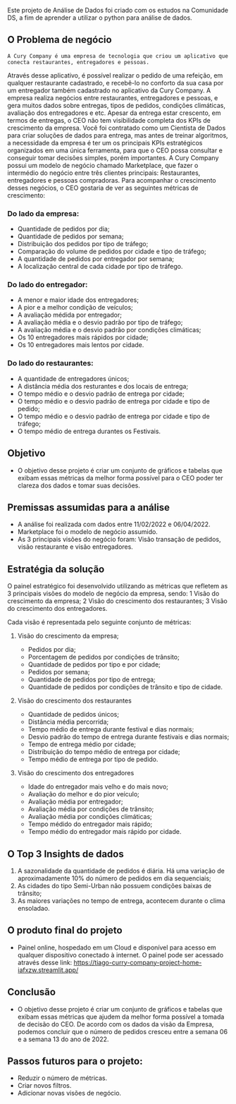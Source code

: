 Este projeto de Análise de Dados foi criado com os estudos na Comunidade DS, a fim de aprender a utilizar o python para análise de dados.

## O Problema de negócio
	A Cury Company é uma empresa de tecnologia que criou um aplicativo que conecta restaurantes, entregadores e pessoas.
Através desse aplicativo, é possível realizar o pedido de uma refeição, em qualquer restaurante cadastrado, e recebê-lo no conforto da sua casa por um entregador também cadastrado no aplicativo da Cury Company.
	A empresa realiza negócios entre restaurantes, entregadores e pessoas, e gera muitos dados sobre entregas, tipos de pedidos, condições climáticas, avaliação dos entregadores e etc. Apesar da entrega estar crescento, em termos de entregas, o CEO não tem visibilidade completa dos KPIs de crescimento da empresa.
Você foi contratado como um Cientista de Dados para criar soluções de dados para entrega, mas antes de treinar algoritmos, a necessidade da empresa é ter um os principais KPIs estratégicos organizados em uma única ferramenta, para que o CEO possa consultar e conseguir tomar decisões simples, porém importantes.
	A Cury Company possui um modelo de negócio chamado Marketplace, que fazer o intermédio do negócio entre três clientes principais: Restaurantes, entregadores e pessoas compradoras. Para acompanhar o crescimento desses negócios, o CEO gostaria de ver as seguintes métricas de crescimento:

### Do lado da empresa:
- Quantidade de pedidos por dia;
-	Quantidade de pedidos por semana;
-	Distribuição dos pedidos por tipo de tráfego;
- Comparação do volume de pedidos por cidade e tipo de tráfego;
-	A quantidade de pedidos por entregador por semana;
-	A localização central de cada cidade por tipo de tráfego.

### Do lado do entregador:
-	A menor e maior idade dos entregadores;
-	A pior e a melhor condição de veículos;
-	A avaliação médida por entregador;
-	A avaliação média e o desvio padrão por tipo de tráfego;
-	A avaliação média e o desvio padrão por condições climáticas;
-	Os 10 entregadores mais rápidos por cidade;
- Os 10 entregadores mais lentos por cidade.

### Do lado do restaurantes:
-	A quantidade de entregadores únicos;
-	A distância média dos resturantes e dos locais de entrega;
-	O tempo médio e o desvio padrão de entrega por cidade;
-	O tempo médio e o desvio padrão de entrega por cidade e tipo de pedido;
-	O tempo médio e o desvio padrão de entrega por cidade e tipo de tráfego;
-	O tempo médio de entrega durantes os Festivais.
  
## Objetivo

 - O objetivo desse projeto é criar um conjunto de gráficos e tabelas que exibam essas métricas da melhor forma possível para o CEO poder ter clareza dos dados e tomar suas decisões.

## Premissas assumidas para a análise
-	A análise foi realizada com dados entre 11/02/2022 e 06/04/2022.
-	Marketplace foi o modelo de negócio assumido.
-	As 3 principais visões do negócio foram: Visão transação de pedidos, visão restaurante e visão entregadores.

## Estratégia da solução
O painel estratégico foi desenvolvido utilizando as métricas que refletem as 3 principais visões do modelo de negócio da empresa, sendo:
	1	Visão do crescimento da empresa;
	2	Visão do crescimento dos restaurantes;
	3	Visão do crescimento dos entregadores.
  
Cada visão é representada pelo seguinte conjunto de métricas:
1. Visão do crescimento da empresa;
	- Pedidos por dia;
	- Porcentagem de pedidos por condições de trânsito;
	- Quantidade de pedidos por tipo e por cidade;
	- Pedidos por semana;
	- Quantidade de pedidos por tipo de entrega;
	- Quantidade de pedidos por condições de trânsito e tipo de cidade.
  
2. Visão do crescimento dos restaurantes
	- Quantidade de pedidos únicos;
	- Distância média percorrida;
	- Tempo médio de entrega durante festival e dias normais;
	- Desvio padrão do tempo de entrega durante festivais e dias normais;
	- Tempo de entrega médio por cidade;
	- Distribuição do tempo médio de entrega por cidade;
	- Tempo médio de entrega por tipo de pedido.
  
3. Visão do crescimento dos entregadores
	- Idade do entregador mais velho e do mais novo;
	- Avaliação do melhor e do pior veículo;
	- Avaliação média por entregador;
	- Avaliação média por condições de trânsito;
	- Avaliação média por condições climáticas;
	- Tempo médido do entregador mais rápido;
	- Tempo médio do entregador mais rápido por cidade.

## O Top 3 Insights de dados
1.	A sazonalidade da quantidade de pedidos é diária. Há uma variação de aproximadamente 10% do número de pedidos em dia sequenciais;
2.	As cidades do tipo Semi-Urban não possuem condições baixas de trânsito;
3.  As maiores variações no tempo de entrega, acontecem durante o clima ensoladao.

## O produto final do projeto
- Painel online, hospedado em um Cloud e disponível para acesso em qualquer dispositivo conectado à internet.
O painel pode ser acessado através desse link: https://tiago-curry-company-project-home-iafxzw.streamlit.app/

## Conclusão
- O objetivo desse projeto é criar um conjunto de gráficos e tabelas que exibam essas métricas que ajudem da melhor forma possível a tomada de decisão do CEO.
De acordo com os dados da visão da Empresa, podemos concluir que o número de pedidos cresceu entre a semana 06 e a semana 13 do ano de 2022.

## Passos futuros para o projeto:
-	Reduzir o número de métricas.
-	Criar novos filtros.
-	Adicionar novas visões de negócio.
